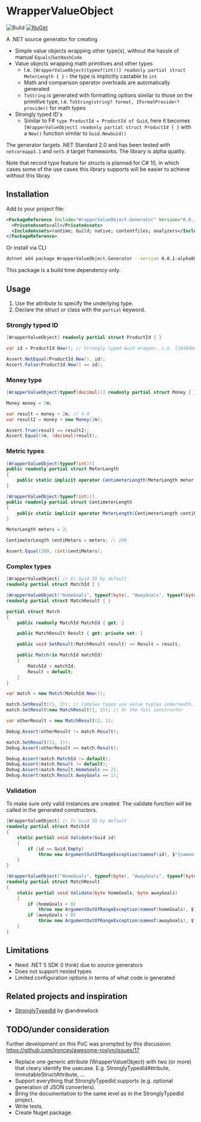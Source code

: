 # WrapperValueObject

![Build](https://github.com/martinothamar/WrapperValueObject/workflows/Build/badge.svg)
[![NuGet](https://img.shields.io/nuget/v/WrapperValueObject.Generator.svg)](https://www.nuget.org/packages/WrapperValueObject.Generator/)

A .NET source generator for creating
* Simple value objects wrapping other type(s), without the hassle of manual `Equals`/`GetHashCode`
* Value objects wrapping math primitives and other types
  * I.e. `[WrapperValueObject(typeof(int))] readonly partial struct MeterLength { }` - the type is implicitly castable to `int`
  * Math and comparison operator overloads are automatically generated
  * `ToString` is generated with formatting options similar to those on the primitive type, i.e. `ToString(string? format, IFormatProvider? provider)` for math types
* Strongly typed ID's
  * Similar to F# `type ProductId = ProductId of Guid`, here it becomes `[WrapperValueObject] readonly partial struct ProductId { }` with a `New()` function similar to `Guid.NewGuid()`

The generator targets .NET Standard 2.0 and has been tested with `netcoreapp3.1` and `net5.0` target frameworks.
The library is alpha quality.

Note that record type feature for structs is planned for C# 10, in which cases some of the
use cases this library supports will be easier to achieve without this libray.

## Installation

Add to your project file:

```xml
<PackageReference Include="WrapperValueObject.Generator" Version="0.0.1-alpha08">
  <PrivateAssets>all</PrivateAssets>
  <IncludeAssets>runtime; build; native; contentfiles; analyzers</IncludeAssets>
</PackageReference>
```

Or install via CLI

```sh
dotnet add package WrapperValueObject.Generator --version 0.0.1-alpha08
```

This package is a build time dependency only.

## Usage

1. Use the attribute to specify the underlying type.
2. Declare the struct or class with the `partial` keyword.

### Strongly typed ID


```csharp
[WrapperValueObject] readonly partial struct ProductId { }

var id = ProductId.New(); // Strongly typed Guid wrapper, i.e. {1658db8c-89a4-46ea-b97e-8cf966cfb3f1}

Assert.NotEqual(ProductId.New(), id);
Assert.False(ProductId.New() == id);
```

### Money type

```csharp
[WrapperValueObject(typeof(decimal))] readonly partial struct Money { }

Money money = 2m;

var result = money + 2m; // 4.0
var result2 = money + new Money(2m);

Assert.True(result == result2);
Assert.Equal(4m, (decimal)result);
```


### Metric types
```csharp
[WrapperValueObject(typeof(int))]
public readonly partial struct MeterLength 
{
    public static implicit operator CentimeterLength(MeterLength meter) => meter.Value * 100; // .Value is the inner type, in this case int
}

[WrapperValueObject(typeof(int))]
public readonly partial struct CentimeterLength
{
    public static implicit operator MeterLength(CentimeterLength centiMeter) => centiMeter.Value / 100;
}

MeterLength meters = 2;

CentimeterLength centiMeters = meters; // 200

Assert.Equal(200, (int)centiMeters);
```

### Complex types

```csharp
[WrapperValueObject] // Is Guid ID by default
readonly partial struct MatchId { }

[WrapperValueObject("HomeGoals", typeof(byte), "AwayGoals", typeof(byte))]
readonly partial struct MatchResult { }

partial struct Match
{
    public readonly MatchId MatchId { get; }

    public MatchResult Result { get; private set; }

    public void SetResult(MatchResult result) => Result = result;

    public Match(in MatchId matchId)
    {
        MatchId = matchId;
        Result = default;
    }
}

var match = new Match(MatchId.New());

match.SetResult((1, 2)); // Complex types use value tuples underneath, so can be implicitly converted
match.SetResult(new MatchResult(1, 2)); // Or the full constructor

var otherResult = new MatchResult(2, 1);

Debug.Assert(otherResult != match.Result);

match.SetResult((2, 1));
Debug.Assert(otherResult == match.Result);

Debug.Assert(match.MatchId != default);
Debug.Assert(match.Result != default);
Debug.Assert(match.Result.HomeGoals == 2);
Debug.Assert(match.Result.AwayGoals == 1);
```

### Validation 

To make sure only valid instances are created.
The validate function will be called in the generated constructors.

```csharp
[WrapperValueObject] // Is Guid ID by default
readonly partial struct MatchId
{ 
    static partial void Validate(Guid id)
    {
        if (id == Guid.Empty)
            throw new ArgumentOutOfRangeException(nameof(id), $"{nameof(id)} must have value");
    }
}

[WrapperValueObject("HomeGoals", typeof(byte), "AwayGoals", typeof(byte))]
readonly partial struct MatchResult 
{ 
    static partial void Validate(byte homeGoals, byte awayGoals)
    {
        if (homeGoals < 0)
            throw new ArgumentOutOfRangeException(nameof(homeGoals), $"{nameof(homeGoals)} value cannot be less than 0");
        if (awayGoals < 0)
            throw new ArgumentOutOfRangeException(nameof(awayGoals), $"{nameof(awayGoals)} value cannot be less than 0");
    }
}
```

## Limitations

* Need .NET 5 SDK (I think) due to source generators
* Does not support nested types
* Limited configuration options in terms of what code is generated

## Related projects and inspiration

* [StronglyTypedId](https://github.com/andrewlock/StronglyTypedId) by @andrewlock

## TODO/under consideration

Further development on this PoC was prompted by this discussion: https://github.com/ironcev/awesome-roslyn/issues/17

* Replace one generic attribute (WrapperValueObject) with two (or more) that cleary identify the usecase. E.g. StronglyTypedIdAttribute, ImmutableStructAttribute, ...
* Support everything that StronglyTypedId supports (e.g. optional generation of JSON converters).
* Bring the documentation to the same level as in the StronglyTypedId project.
* Write tests.
* Create Nuget package.
